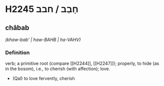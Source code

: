 # H2245 חָבַב / חבב

## châbab

_(khaw-bab' | haw-BAHB | ha-VAHV)_

### Definition

verb; a primitive root (compare [[H2244]], [[H2247]]); properly, to hide (as in the bosom), i.e., to cherish (with affection); love.

- (Qal) to love fervently, cherish
